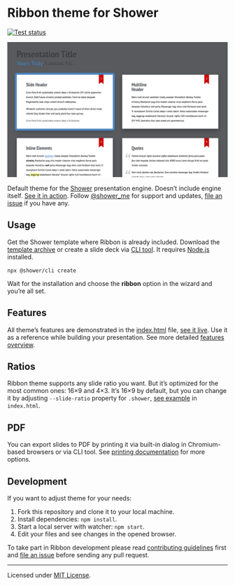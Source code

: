 # Ribbon theme for Shower

[![Test status](https://github.com/shower/ribbon/workflows/Test/badge.svg)](https://github.com/shower/ribbon/actions/workflows/test.yml)

![Ribbon screen shot](pictures/canvas.png)

Default theme for the [Shower](https://github.com/shower/shower/) presentation engine. Doesn’t include engine
itself. [See it in action](https://shwr.me/shower/themes/ribbon/). Follow [@shower_me](https://twitter.com/shower_me)
for support and updates, [file an issue](https://github.com/shower/shower/issues/new) if you have any.

## Usage

Get the Shower template where Ribbon is already included. Download the [template archive](https://shwr.me/shower.zip) or
create a slide deck via [CLI tool](https://github.com/shower/cli). It requires [Node.js](https://nodejs.org/) installed.

	npx @shower/cli create

Wait for the installation and choose the **ribbon** option in the wizard and you’re all set.

## Features

All theme’s features are demonstrated in the [index.html](events.html)
file, [see it live](https://shwr.me/shower/themes/ribbon/). Use it as a reference while building your presentation. See
more detailed [features overview](https://github.com/shower/shower/blob/main/docs/features.md).

## Ratios

Ribbon theme supports any slide ratio you want. But it’s optimized for the most common ones: 16×9 and 4×3. It’s 16×9 by
default, but you can change it by adjusting `--slide-ratio` property
for `.shower`, [see example](https://github.com/shower/ribbon/blob/main/index.html#L10) in `index.html`.

## PDF

You can export slides to PDF by printing it via built-in dialog in Chromium-based browsers or via CLI tool.
See [printing documentation](https://github.com/shower/shower/blob/main/docs/pdf.md) for more options.

## Development

If you want to adjust theme for your needs:

1. Fork this repository and clone it to your local machine.
2. Install dependencies: `npm install`.
3. Start a local server with watcher: `npm start`.
4. Edit your files and see changes in the opened browser.

To take part in Ribbon development please read [contributing guidelines](CONTRIBUTING.md) first
and [file an issue](https://github.com/shower/shower/issues/new) before sending any pull request.

---
Licensed under [MIT License](LICENSE.md).
